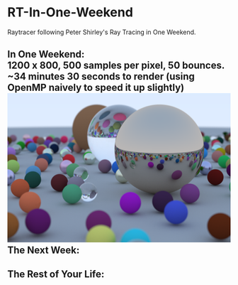 # RT-In-One-Weekend
Raytracer following Peter Shirley's Ray Tracing in One Weekend.

In One Weekend:  
1200 x 800, 500 samples per pixel, 50 bounces.  
~34 minutes 30 seconds to render (using OpenMP naively to speed it up slightly)  
![In-One-Weekend](gallery/in_one_weekend_final.png?raw=true "pic1")  
The Next Week:
-  
The Rest of Your Life:
- 
